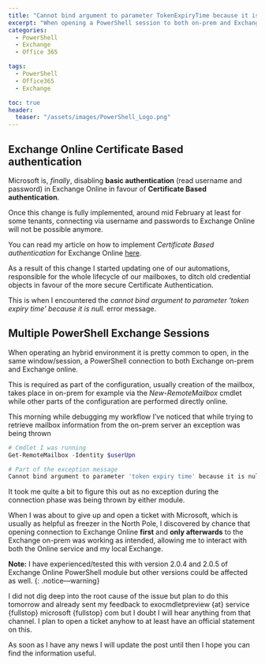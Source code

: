 ```yaml
---
title: "Cannot bind argument to parameter TokenExpiryTime because it is null - Error Message"
excerpt: "When opening a PowerShell session to both on-prem and Exchange online in the same window cannot bing argument to parameter TokenExpiryTime because is null error message could be displayed. Let's explore how to solve this."
categories:
  - PowerShell
  - Exchange
  - Office 365

tags:
  - PowerShell
  - Office365
  - Exchange

toc: true
header:
  teaser: "/assets/images/PowerShell_Logo.png"
---
```


## Exchange Online Certificate Based authentication

Microsoft is, *finally*, disabling **basic authentication** (read username and password) in Exchange Online in favour of **Certificate Based authentication**.

Once this change is fully implemented, around mid February at least for some tenants, connecting via username and passwords to Exchange Online will not be possible anymore. 

You can read my article on how to implement *Certificate Based authentication*  for Exchange Online [here](https://pscustomobject.github.io/powershell/office365/exchange/Exchange-Online-Certificate-Based-Authentication/).

As a result of this change I started updating one of our automations, responsible for the whole lifecycle of our mailboxes, to ditch old credential objects in favour of the more secure Certificate Authentication. 

This is when I encountered the *‌cannot bind argument to parameter 'token expiry time' because it is null.* error message.

## Multiple PowerShell Exchange Sessions

When operating an hybrid environment it is pretty common to open, in the same window/session, a PowerShell connection to both Exchange on-prem and Exchange online. 

This is required as part of the configuration, usually creation of the mailbox, takes place in on-prem for example via the *New-RemoteMailbox* cmdlet while other parts of the configuration are performed directly online.

This morning while debugging my workflow I’ve noticed that while  trying to retrieve mailbox information from the on-prem server an exception was being thrown

```powershell
# Cmdlet I was running
Get-RemoteMailbox -Identity $userUpn

# Part of the exception message
Cannot bind argument to parameter 'token expiry time' because it is null.
```

It took me quite a bit to figure this out as no exception during the connection phase was being thrown by either module.

When I was about to give up and open a ticket with Microsoft, which is usually as helpful as freezer in the North Pole, I discovered by chance that opening connection to Exchange Online **first** and **only afterwards** to the Exchange on-prem was working as intended, allowing me to interact with both the Online service and my local Exchange. 
 
**Note:** I have experienced/tested this with version 2.0.4 and 2.0.5 of Exchange Online PowerShell module but other versions could be affected as well.
{: .notice—warning}

I did not dig deep into the root cause of the issue but plan to do this tomorrow and already sent my feedback to exocmdletpreview {at} service {fullstop} microsoft {fullstop} com but I doubt I will hear anything from that channel. I plan to open a ticket anyhow to at least have an official statement on this. 

As soon as I have any news I will update the post until then I hope you can find the information useful.

